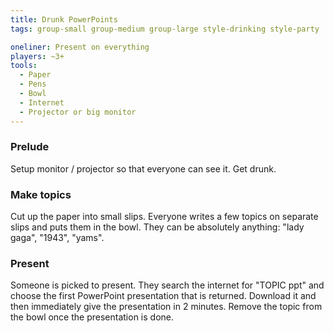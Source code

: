 ```yaml
---
title: Drunk PowerPoints
tags: group-small group-medium group-large style-drinking style-party

oneliner: Present on everything
players: ~3+
tools:
  - Paper
  - Pens
  - Bowl
  - Internet
  - Projector or big monitor
---
```

### Prelude
Setup monitor / projector so that everyone can see it. Get drunk.

### Make topics
Cut up the paper into small slips. Everyone writes a few topics on separate slips and puts them in the bowl. They can be absolutely anything: "lady gaga", "1943", "yams".

### Present
Someone is picked to present. They search the internet for "TOPIC ppt" and choose the first PowerPoint presentation that is returned. Download it and then immediately give the presentation in 2 minutes. Remove the topic from the bowl once the presentation is done.
